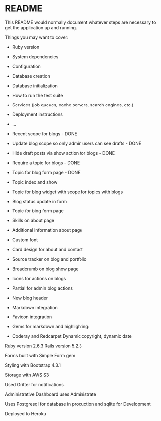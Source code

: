 # README

This README would normally document whatever steps are necessary to get the
application up and running.

Things you may want to cover:

* Ruby version

* System dependencies

* Configuration

* Database creation

* Database initialization

* How to run the test suite

* Services (job queues, cache servers, search engines, etc.)

* Deployment instructions

* ...

 * Recent scope for blogs - DONE
 * Update blog scope so only admin users can see drafts - DONE
 * Hide draft posts via show action for blogs - DONE
 * Require a topic for blogs - DONE
 * Topic for blog form page - DONE
 * Topic index and show
 * Topic for blog widget with scope for topics with blogs
 * Blog status update in form
 * Topic for blog form page
 * Skills on about page
 * Additional information about page
 * Custom font
 * Card design for about and contact
 * Source tracker on blog and portfolio
 * Breadcrumb on blog show page
 * Icons for actions on blogs
 * Partial for admin blog actions
 * New blog header
 * Markdown integration
 * Favicon integration

 * Gems for markdown and highlighting:
 * Coderay and Redcarpet
Dynamic copyright, dynamic date



Ruby version 2.6.3 Rails version 5.2.3

Forms built with Simple Form gem

Styling with Bootstrap 4.3.1

Storage with AWS S3

Used Gritter for notifications

Administrative Dashboard uses Administrate

Uses Postgresql for database in production and sqlite for Development

Deployed to Heroku
